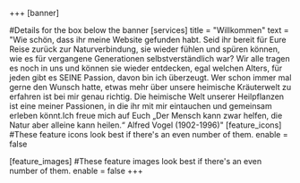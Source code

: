 +++
[banner]

#Details for the box below the banner
[services]
  title = "Willkommen"
  text = "Wie schön, dass ihr meine Website gefunden habt. Seid ihr bereit für Eure Reise zurück zur Naturverbindung, sie wieder fühlen und spüren können, wie es für vergangene Generationen selbstverständlich war? Wir alle tragen es noch in uns und können sie wieder entdecken, egal welchen Alters, für jeden gibt es SEINE Passion, davon bin ich überzeugt. 
Wer schon immer mal gerne den Wunsch hatte, etwas mehr über unsere heimische Kräuterwelt zu erfahren ist bei mir genau richtig. Die heimische Welt unserer Heilpflanzen ist eine meiner Passionen, in die ihr mit mir eintauchen und gemeinsam erleben könnt.Ich freue mich auf Euch  „Der Mensch kann zwar helfen, die Natur aber alleine kann heilen.“ Alfred Vogel (1902-1996)"
[feature_icons]
  #These feature icons look best if there's an even number of them.
  enable = false

[feature_images]
#These feature images look best if there's an even number of them.
  enable = false
+++

